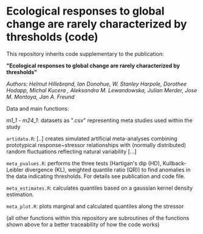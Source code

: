 # Ecological responses to global change are rarely characterized by thresholds (code)

This repository inherits code supplementary to the publication:

**"Ecological responses to global change are rarely characterized by thresholds"**

*Authors:  Helmut Hillebrand, Ian Donohue, W. Stanley Harpole, Dorothee Hodapp, Michal Kucera , Aleksandra M. Lewandowska, Julian Merder, Jose M. Montoya, Jan A. Freund*


Data and main functions: 

*m1_1 - m24_1*: datasets as ".csv" representing meta studies used within the study

`artidata.R`: [..] creates simulated artificial meta-analyses combining prototypical response~stressor relationships with (normally distributed) random fluctuations reflecting natural variability [...]

`meta_pvalues.R`: performs the three tests (Hartigan's dip (HD), Kullback-Leibler divergence (KL), weighted quantile ratio (QR)) to find anomalies in the data indicating thresholds. For details see publication and code file. 

`meta_estimates.R`: calculates quantiles based on a gaussian kernel density estimation.

`meta_plot.R`: plots marginal and calculated quantiles along the stressor

(all other functions within this repository are subroutines of the functions shown above for a better traceability of how the code works)

